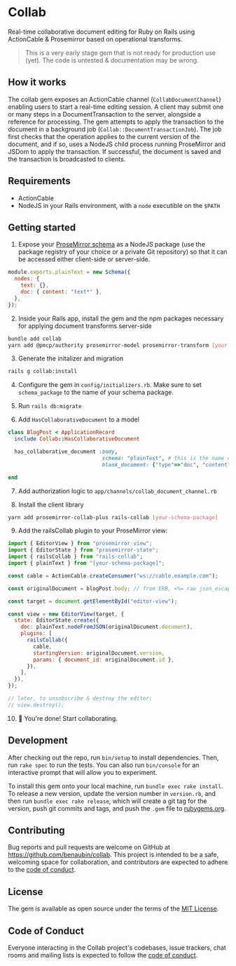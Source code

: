 # Collab

Real-time collaborative document editing for Ruby on Rails using ActionCable & Prosemirror based on operational transforms.

> This is a very early stage gem that is not ready for production use (yet). The code is untested & documentation may be wrong.

## How it works

The collab gem exposes an ActionCable channel (`CollabDocumentChannel`) enabling users to start a real-time editing session.
A client may submit one or many steps in a DocumentTransaction to the server, alongside a reference for processing. The gem
attempts to apply the transaction to the document in a background job (`Collab::DocumentTransactionJob`). The job first checks
that the operation applies to the current version of the document, and if so, uses a NodeJS child process running ProseMirror
and JSDom to apply the transaction. If successful, the document is saved and the transaction is broadcasted to clients.

## Requirements

- ActionCable
- NodeJS in your Rails environment, with a `node` executible on the `$PATH`

## Getting started

1. Expose your [ProseMirror schema] as a NodeJS package (use the package registry of your choice or a private Git repository)
   so that it can be accessed either client-side or server-side.

```js
module.exports.plainText = new Schema({
  nodes: {
    text: {},
    doc: { content: "text*" },
  },
});
```

2. Inside your Rails app, install the gem and the npm packages necessary for applying document transforms server-side

```sh
bundle add collab
yarn add @pmcp/authority prosemirror-model prosemirror-transform [your-schema-package]
```

3. Generate the initalizer and migration

```sh
rails g collab:install
```

4. Configure the gem in `config/initializers.rb`. Make sure to set `schema_package` to the name of your schema package.

5. Run `rails db:migrate`

6. Add `HasCollaborativeDocument` to a model

```rb
class BlogPost < ApplicationRecord
  include Collab::HasCollaborativeDocument

  has_collaborative_document :body,
                              schema: "plainText", # this is the name of the export from your schema package
                              blank_document: {"type"=>"doc", "content"=>[{"type"=>"text", "text"=>""}]} # the document used for version 0

end
```

7. Add authorization logic to `app/channels/collab_document_channel.rb`

8. Install the client library

```sh
yarn add prosemirror-collab-plus rails-collab [your-schema-package]
```

9. Add the railsCollab plugin to your ProseMirror view:

```js
import { EditorView } from "prosemirror-view";
import { EditorState } from "prosemirror-state";
import { railsCollab } from "rails-collab";
import { plainText } from "[your-schema-package]";

const cable = ActionCable.createConsumer("ws://cable.example.com");

const originalDocument = blogPost.body; // from ERB, <%= raw json_escape(@blog_post.body.to_json) %>

const target = document.getElementById("editor-view");

const view = new EditorView(target, {
  state: EditorState.create({
    doc: plainText.nodeFromJSON(originalDocument.document),
    plugins: [
      railsCollab({
        cable,
        startingVersion: originalDocument.version,
        params: { document_id: originalDocument.id },
      }),
    ],
  }),
});

// later, to unsubscribe & destroy the editor:
// view.destroy();
```

10. 🎉 You're done! Start collaborating.

## Development

After checking out the repo, run `bin/setup` to install dependencies. Then, run `rake spec` to run the tests. You can also run `bin/console` for an interactive prompt that will allow you to experiment.

To install this gem onto your local machine, run `bundle exec rake install`. To release a new version, update the version number in `version.rb`, and then run `bundle exec rake release`, which will create a git tag for the version, push git commits and tags, and push the `.gem` file to [rubygems.org](https://rubygems.org).

## Contributing

Bug reports and pull requests are welcome on GitHub at https://github.com/benaubin/collab. This project is intended to be a safe, welcoming space for collaboration, and contributors are expected to adhere to the [code of conduct].

## License

The gem is available as open source under the terms of the [MIT License](LICENSE).

## Code of Conduct

Everyone interacting in the Collab project's codebases, issue trackers, chat rooms and mailing lists is expected to follow the [code of conduct].

[prosemirror schema]: https://prosemirror.net/examples/schema/
[code of conduct]: https://github.com/benaubin/collab/blob/master/CODE_OF_CONDUCT.md
